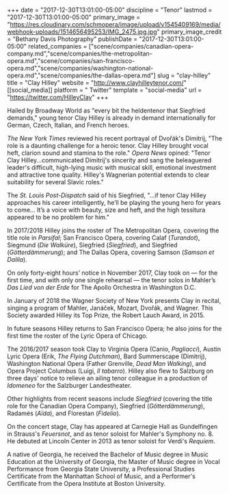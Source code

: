 +++
date = "2017-12-30T13:01:00-05:00"
discipline = "Tenor"
lastmod = "2017-12-30T13:01:00-05:00"
primary_image = "https://res.cloudinary.com/schmopera/image/upload/v1545409169/media/webhook-uploads/1514656495253/IMG_2475.jpg.jpg"
primary_image_credit = "Bethany Davis Photography"
publishDate = "2017-12-30T13:01:00-05:00"
related_companies = ["scene/companies/canadian-opera-company.md","scene/companies/the-metropolitan-opera.md","scene/companies/san-francisco-opera.md","scene/companies/washington-national-opera.md","scene/companies/the-dallas-opera.md"]
slug = "clay-hilley"
title = "Clay Hilley"
website = "http://www.clayhilleytenor.com/"
[[social_media]]
platform = " Twitter"
template = "social-media"
url = "https://twitter.com/HilleyClay"
+++

Hailed by Broadway World as "every bit the heldentenor that Siegfried demands," young tenor Clay Hilley is already in demand internationally for German, Czech, Italian, and French heroes.

*The New York Times* reviewed his recent portrayal of Dvořák's Dimitrij, "The role is a daunting challenge for a heroic tenor. Clay Hilley brought vocal heft, clarion sound and stamina to the role." *Opera News* opined: "Tenor Clay Hilley...communicated Dimitrij's sincerity and sang the beleaguered leader's difficult, high-lying music with musical skill, emotional investment and attractive tone quality. Hilley's Wagnerian potential extends to clear suitability for several Slavic roles."

The *St. Louis Post-Dispatch* said of his Siegfried, "...if tenor Clay Hilley approaches his career intelligently, he’ll be playing the young hero for years to come... It’s a voice with beauty, size and heft, and the high tessitura appeared to be no problem for him."

In 2017/2018 Hilley joins the roster of The Metropolitan Opera, covering the title role in *Parsifal*;  San Francisco Opera, covering Calaf (*Turandot*), Siegmund (*Die Walküre*), Siegfried (*Siegfried*), and Siegfried (*Götterdämmerung*); and The Dallas Opera, covering Samson (*Samson et Dalila*).

On only forty-eight hours’ notice in November 2017, Clay took on — for the first time, and with only one single rehearsal — the tenor solos in Mahler’s *Das Lied von der Erde* for The Apollo Orchestra in Washington D.C.  

In January of 2018 the Wagner Society of New York presents Clay in recital, singing a program of Mahler, Janáček, Mozart, Dvořák, and Wagner.  This Society awarded Hilley its Top Prize, the Robert Lauch Award, in 2015.

In future seasons Hilley returns to San Francisco Opera; he also joins for the first time the roster of the Lyric Opera of Chicago. 

The 2016/2017 season took Clay to Virginia Opera (Canio, *Pagliacci*), Austin Lyric Opera (Erik, *The Flying Dutchman*), Bard Summerscape (Dimitrij), Washington National Opera (Father Grenville, *Dead Man Walking*), and Opera Project Columbus (Luigi, *Il tabarro*).  Hilley also flew to Salzburg on three days’ notice to relieve an ailing tenor colleague in a production of *Idomeneo* for the Salzburger Landestheater.

Other highlights from recent seasons include *Siegfried* (covering the title role for the Canadian Opera Company), Siegfried (*Götterdämmerung*), Radamés (*Aïda*), and Florestan (*Fidelio*). 

On the concert stage, Clay has appeared at Carnegie Hall as Gundelfingen in Strauss's *Feuersnot*, and as tenor soloist for Mahler's Symphony no. 8.  He debuted at Lincoln Center in 2013 as tenor soloist for Verdi's *Requiem*.

A native of Georgia, he received the Bachelor of Music degree in Music Education at the University of Georgia, the Master of Music degree in Vocal Performance from Georgia State University, a Professional Studies Certificate from the Manhattan School of Music, and a Performer's Certificate from the Opera Institute at Boston University.

